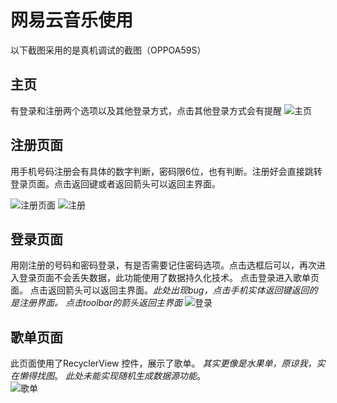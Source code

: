# 网易云音乐使用
以下截图采用的是真机调试的截图（OPPOA59S）
## 主页
 有登录和注册两个选项以及其他登录方式，点击其他登录方式会有提醒
![主页](https://s1.ax1x.com/2018/12/07/F3Ulxe.png)  
## 注册页面
用手机号码注册会有具体的数字判断，密码限6位，也有判断。注册好会直接跳转登录页面。点击返回键或者返回箭头可以返回主界面。
  
  
![注册页面](https://s1.ax1x.com/2018/12/07/F3UQ2D.png)
![注册](https://s1.ax1x.com/2018/12/07/F3U8rd.png)   
## 登录页面
用刚注册的号码和密码登录，有是否需要记住密码选项。点击选框后可以，再次进入登录页面不会丢失数据，此功能使用了数据持久化技术。
点击登录进入歌单页面。
点击返回箭头可以返回主界面。*此处出现bug，点击手机实体返回键返回的是注册界面。*
*点击toolbar的箭头返回主界面*
![登录](https://s1.ax1x.com/2018/12/07/F3UdG8.png)  
## 歌单页面
此页面使用了RecyclerView 控件，展示了歌单。
*其实更像是水果单，原谅我，实在懒得找图*。
*此处未能实现随机生成数据源功能*。   
![歌单](https://s1.ax1x.com/2018/12/07/F3UwRS.png)
